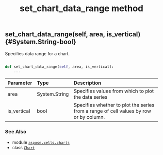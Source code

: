 ﻿---
title: set_chart_data_range method
second_title: Aspose.Cells for Python via .NET API References
description: 
type: docs
weight: 120
url: /aspose.cells.charts/chart/set_chart_data_range/
is_root: false
---

## set_chart_data_range(self, area, is_vertical) {#System.String-bool}

Specifies data range for a chart.



```python

def set_chart_data_range(self, area, is_vertical):
    ...
```


| Parameter | Type | Description |
| :- | :- | :- |
| area | System.String | Specifies values from which to plot the data series |
| is_vertical | bool | Specifies whether to plot the series from a range of cell values by row or by column. |



### See Also
* module [`aspose.cells.charts`](../../)
* class [`Chart`](/cells/python-net/aspose.cells.charts/chart)
